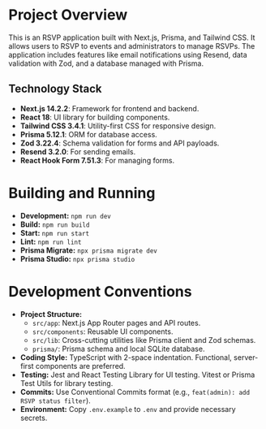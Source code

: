 
# Project Overview

This is an RSVP application built with Next.js, Prisma, and Tailwind CSS. It allows users to RSVP to events and administrators to manage RSVPs. The application includes features like email notifications using Resend, data validation with Zod, and a database managed with Prisma.

## Technology Stack

- **Next.js 14.2.2**: Framework for frontend and backend.
- **React 18**: UI library for building components.
- **Tailwind CSS 3.4.1**: Utility-first CSS for responsive design.
- **Prisma 5.12.1**: ORM for database access.
- **Zod 3.22.4**: Schema validation for forms and API payloads.
- **Resend 3.2.0**: For sending emails.
- **React Hook Form 7.51.3**: For managing forms.

# Building and Running

- **Development:** `npm run dev`
- **Build:** `npm run build`
- **Start:** `npm run start`
- **Lint:** `npm run lint`
- **Prisma Migrate:** `npx prisma migrate dev`
- **Prisma Studio:** `npx prisma studio`

# Development Conventions

- **Project Structure:**
    - `src/app`: Next.js App Router pages and API routes.
    - `src/components`: Reusable UI components.
    - `src/lib`: Cross-cutting utilities like Prisma client and Zod schemas.
    - `prisma/`: Prisma schema and local SQLite database.
- **Coding Style:** TypeScript with 2-space indentation. Functional, server-first components are preferred.
- **Testing:** Jest and React Testing Library for UI testing. Vitest or Prisma Test Utils for library testing.
- **Commits:** Use Conventional Commits format (e.g., `feat(admin): add RSVP status filter`).
- **Environment:** Copy `.env.example` to `.env` and provide necessary secrets.
